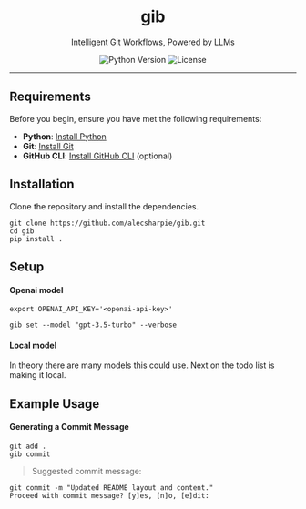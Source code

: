 <h1 align="center" >gib</h1>

<p align="center">Intelligent Git Workflows, Powered by LLMs</p>

<div align="center">

![Python Version](https://img.shields.io/badge/python-3.8%2B-blue.svg)
![License](https://img.shields.io/badge/license-MIT-green.svg)

</div>

---

## Requirements

Before you begin, ensure you have met the following requirements:
- **Python**: [Install Python](https://www.python.org/downloads/)
- **Git**: [Install Git](https://git-scm.com/book/en/v2/Getting-Started-Installing-Git)
- **GitHub CLI**: [Install GitHub CLI](https://cli.github.com/manual/installation) (optional)

## Installation

Clone the repository and install the dependencies.
```
git clone https://github.com/alecsharpie/gib.git
cd gib
pip install .
```

## Setup

#### Openai model

```
export OPENAI_API_KEY='<openai-api-key>'

gib set --model "gpt-3.5-turbo" --verbose
```

#### Local model

In theory there are many models this could use. Next on the todo list is making it local.

## Example Usage

#### Generating a Commit Message
```
git add .
gib commit
```
> Suggested commit message:
```
git commit -m "Updated README layout and content."
Proceed with commit message? [y]es, [n]o, [e]dit:
```

